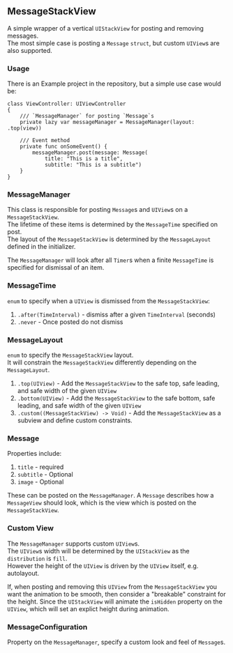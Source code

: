 ## MessageStackView

A simple wrapper of a vertical `UIStackView` for posting and removing messages.  
The most simple case is posting a `Message`  `struct`, but custom `UIView`s are also supported.

### Usage

There is an Example project in the repository, but a simple use case would be:  

    class ViewController: UIViewController  
    {  
        /// `MessageManager` for posting `Message`s  
        private lazy var messageManager = MessageManager(layout: .top(view)) 
        
        /// Event method  
        private func onSomeEvent() {  
            messageManager.post(message: Message(  
                title: "This is a title",  
                subtitle: "This is a subtitle")  
        }  
    }

### MessageManager

This class is responsible for posting `Message`s and `UIView`s on a `MessageStackView`.  
The lifetime of these items is determined by the `MessageTime` specified on post.  
The layout of the `MessageStackView` is determined by the `MessageLayout` defined in the initializer.  

The `MessageManager` will look after all `Timer`s when a finite `MessageTime` is specified for dismissal of an item.  

### MessageTime

`enum` to specify when a `UIView` is dismissed from the `MessageStackView`:  
1. `.after(TimeInterval)` - dismiss after a given `TimeInterval` (seconds)  
2. `.never` - Once posted do not dismiss  

### MessageLayout

`enum` to specify the `MessageStackView` layout.  
It will constrain the `MessageStackView` differently depending on the `MessageLayout`.  
1. `.top(UIView)` - Add the `MessageStackView` to the safe top, safe leading, and safe width of the given `UIView`  
2. `.bottom(UIView)` - Add the `MessageStackView` to the safe bottom, safe leading, and safe width of the given `UIView`  
3. `.custom((MessageStackView) -> Void)` - Add the `MessageStackView` as a subview and define custom constraints.  

### Message

Properties include:  
1. `title` -  required  
2. `subtitle` -  Optional  
3. `image` - Optional  

These can be posted on the `MessageManager`.
A `Message` describes how a `MessageView` should look, which is the view which is posted on the `MessageStackView`.

### Custom View

The `MessageManager` supports custom `UIView`s.  
The `UIView`s width will be determined by the `UIStackView` as the `distribution` is `fill`.  
However the height of the `UIView` is driven by the `UIView` itself, e.g. autolayout.  
  
If, when posting and removing this `UIView` from the `MessageStackView` you want the animation to be smooth, then consider a "breakable" constraint for the height. Since the `UIStackView` will animate the `isHidden` property on the `UIView`, which will set an explict height during animation.

### MessageConfiguration

Property on the `MessageManager`, specify a custom look and feel of  `Message`s.  
